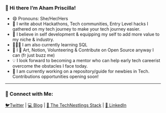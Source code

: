 ### 👋 Hi there I’m Aham Priscilla! 
- 😄 Pronouns: She/Her/Hers
- 👀 I write about Hackathons, Tech communities, Entry Level hacks I gathered on my tech journey to make your tech journey easier.
- 🌱 I believe in self development & equipping my self to add more value to my niche & industry. 
- 👩🏽‍🎓 I am also currently learning SQL
- 💞️ I 💛 Art, Notion, Volunteering & Contribute on Open Source anyway I can (fr just buzz me)
- 💡 I look forward to becoming a mentor who can help early tech careerist overcome the obstacles I face today.
- 🚧 I am currently working on a repository/guide for newbies in Tech. Contributions opportunities opening soon!
_____________________

### 🤝 Connect with Me:
[🐦Twitter](https://twitter.com/AhamPriscilla) | [💻 Blog](https://dev.to/ahampriscilla) | [🐣 The TechNestlings Stack](https://rb.gy/vbda6d) | [🐳 LinkedIn](https://www.linkedin.com/in/ahampriscilla/)

<!--
**AhamPriscilla/AhamPriscilla** is a ✨ _special_ ✨ repository because its `README.md` (this file) appears on your GitHub profile.

